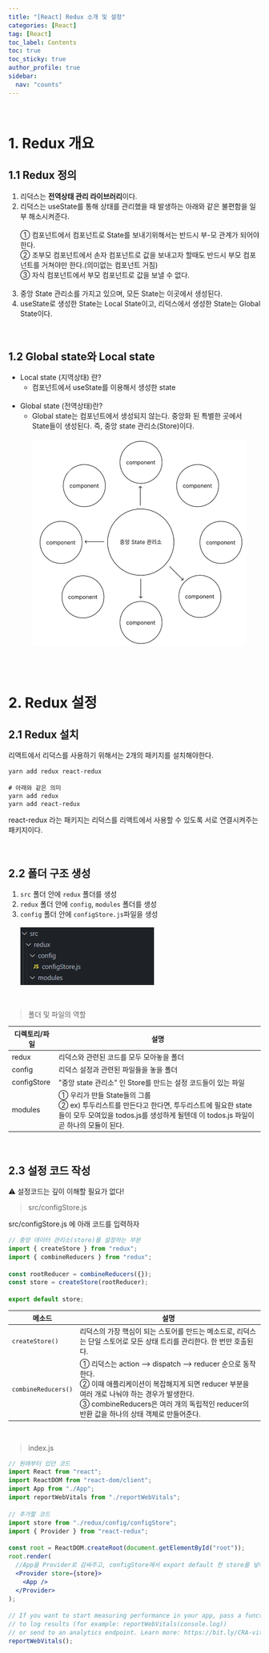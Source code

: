 ```yaml
---
title: "[React] Redux 소개 및 설정"
categories: [React]
tag: [React]
toc_label: Contents
toc: true
toc_sticky: true
author_profile: true
sidebar:
  nav: "counts"
---
```


<br>

# 1. Redux 개요

## 1.1 Redux 정의

1. 리덕스는 **전역상태 관리 라이브러리**이다.
2. 리덕스는 useState를 통해 상태를 관리했을 때 발생하는 아래와 같은 불편함을 일부 해소시켜준다.<br><br>
   ① 컴포넌트에서 컴포넌트로 State를 보내기위해서는 반드시 부-모 관계가 되어야 한다.<br>
   ② 조부모 컴포넌트에서 손자 컴포넌트로 값을 보내고자 할때도 반드시 부모 컴포넌트를 거쳐야만 한다.(의미없는 컴포넌트 거침)<br>
   ③ 자식 컴포넌트에서 부모 컴포넌트로 값을 보낼 수 없다.<br><br>
3. 중앙 State 관리소를 가지고 있으며, 모든 State는 이곳에서 생성된다.
4. useState로 생성한 State는 Local State이고, 리덕스에서 생성한 State는 Global State이다.

<br>

## 1.2 Global state와 Local state

- Local state (지역상태) 란?
  - 컴포넌트에서 useState를 이용해서 생성한 state<br><br>
- Global state (전역상태)란?
  - Global state는 컴포넌트에서 생성되지 않는다. 중앙화 된 특별한 곳에서 State들이 생성된다. 즉, 중앙 state 관리소(Store)이다.<br><br>
    ![](/assets/images/2024/2024-01-29-13-04-20.png)

<br><br>

# 2. Redux 설정

## 2.1 Redux 설치

리액트에서 리덕스를 사용하기 위해서는 2개의 패키지를 설치해야한다.

```shell
yarn add redux react-redux

# 아래와 같은 의미
yarn add redux
yarn add react-redux
```

react-redux 라는 패키지는 리덕스를 리액트에서 사용할 수 있도록 서로 연결시켜주는 패키지이다.

<br>

## 2.2 폴더 구조 생성

1. `src` 폴더 안에 `redux` 폴더를 생성
2. `redux` 폴더 안에 `config`, `modules` 폴더를 생성
3. `config` 폴더 안에 `configStore.js`파일을 생성<br><br>
   ![](/assets/images/2024/2024-01-29-13-38-21.png)

<br>

> 폴더 및 파일의 역할

| 디렉토리/파일 | 설명                                                                                                                                                                                 |
| ------------- | ------------------------------------------------------------------------------------------------------------------------------------------------------------------------------------ |
| redux         | 리덕스와 관련된 코드를 모두 모아놓을 폴더                                                                                                                                            |
| config        | 리덕스 설정과 관련된 파일들을 놓을 폴더                                                                                                                                              |
| configStore   | "중앙 state 관리소" 인 Store를 만드는 설정 코드들이 있는 파일                                                                                                                        |
| modules       | ① 우리가 만들 State들의 그룹<br>② ex) 투두리스트를 만든다고 한다면, 투두리스트에 필요한 state들이 모두 모여있을 todos.js를 생성하게 될텐데 이 todos.js 파일이 곧 하나의 모듈이 된다. |

<br>

## 2.3 설정 코드 작성

⚠️ 설정코드는 깊이 이해할 필요가 없다!

> src/configStore.js

src/configStore.js 에 아래 코드를 입력하자

```jsx
// 중앙 데이터 관리소(store)를 설정하는 부분
import { createStore } from "redux";
import { combineReducers } from "redux";

const rootReducer = combineReducers({});
const store = createStore(rootReducer);

export default store;
```

| 메소드              | 설명                                                                                                                                                                                                                                                    |
| ------------------- | ------------------------------------------------------------------------------------------------------------------------------------------------------------------------------------------------------------------------------------------------------- |
| `createStore()`     | 리덕스의 가장 핵심이 되는 스토어를 만드는 메소드로, 리덕스는 단일 스토어로 모든 상태 트리를 관리한다. 한 번만 호출된다.                                                                                                                                 |
| `combineReducers()` | ① 리덕스는 action —> dispatch —> reducer 순으로 동작한다.<br> ② 이때 애플리케이션이 복잡해지게 되면 reducer 부분을 여러 개로 나눠야 하는 경우가 발생한다.<br> ③ combineReducers은 여러 개의 독립적인 reducer의 반환 값을 하나의 상태 객체로 만들어준다. |

<br>

> index.js

```jsx
// 원래부터 있던 코드
import React from "react";
import ReactDOM from "react-dom/client";
import App from "./App";
import reportWebVitals from "./reportWebVitals";

// 추가할 코드
import store from "./redux/config/configStore";
import { Provider } from "react-redux";

const root = ReactDOM.createRoot(document.getElementById("root"));
root.render(
  //App을 Provider로 감싸주고, configStore에서 export default 한 store를 넣어주면 된다.
  <Provider store={store}>
    <App />
  </Provider>
);

// If you want to start measuring performance in your app, pass a function
// to log results (for example: reportWebVitals(console.log))
// or send to an analytics endpoint. Learn more: https://bit.ly/CRA-vitals
reportWebVitals();
```

<br>
